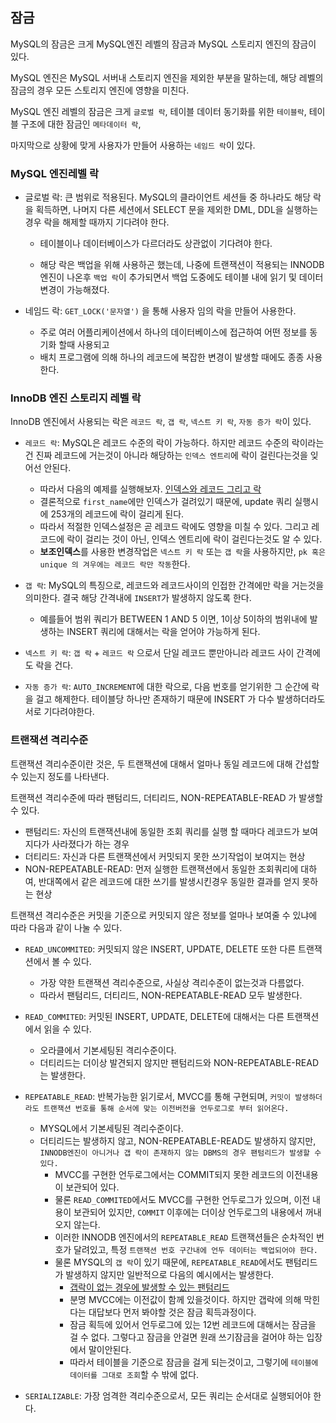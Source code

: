 ## 잠금

MySQL의 잠금은 크게 MySQL엔진 레벨의 잠금과 MySQL 스토리지 엔진의 잠금이 있다.

MySQL 엔진은 MySQL 서버내 스토리지 엔진을 제외한 부분을 말하는데, 해당 레벨의 잠금의 경우 모든 스토리지 엔진에 영향을 미친다.

MySQL 엔진 레벨의 잠금은 크게 `글로벌 락`, 테이블 데이터 동기화를 위한 `테이블락`, 테이블 구조에 대한 잠금인 `메타데이터 락`, 

마지막으로 상황에 맞게 사용자가 만들어 사용하는 `네임드 락`이 있다.

### MySQL 엔진레벨 락

- 글로벌 락: 큰 범위로 적용된다. MySQL의 클라이언트 세션들 중 하나라도 해당 락을 획득하면, 나머지 다른 세션에서 SELECT 문을 제외한 DML, DDL을 실행하는경우 락을 해제할 때까지 기다려야 한다.
    - 테이블이나 데이터베이스가 다르더라도 상관없이 기다려야 한다.

    - 해당 락은 백업을 위해 사용하곤 했는데, 나중에 트랜잭션이 적용되는 INNODB 엔진이 나온후 `백업 락`이 추가되면서 백업 도중에도 테이블 내에 읽기 및 데이터 변경이 가능해졌다.

- 네임드 락: `GET_LOCK('문자열')` 을 통해 사용자 임의 락을 만들어 사용한다. 
    - 주로 여러 어플리케이션에서 하나의 데이터베이스에 접근하여 어떤 정보를 동기화 할때 사용되고
    - 배치 프로그램에 의해 하나의 레코드에 복잡한 변경이 발생할 때에도 종종 사용한다.

### InnoDB 엔진 스토리지 레벨 락

InnoDB 엔진에서 사용되는 락은 `레코드 락`, `갭 락`, `넥스트 키 락`, `자동 증가 락`이 있다.

- `레코드 락`: MySQL은 레코드 수준의 락이 가능하다. 하지만 레코드 수준의 락이라는건 진짜 레코드에 거는것이 아니라 해당하는 `인덱스 엔트리`에 락이 걸린다는것을 잊어선 안된다.
    - 따라서 다음의 예제를 실행해보자. <a href="../src/index_with_record_lock.sql">인덱스와 레코드 그리고 락</a>
    - 결론적으로 `first_name`에만 인덱스가 걸려있기 때문에, update 쿼리 실행시에 253개의 레코드에 락이 걸리게 된다.
    - 따라서 적절한 인덱스설정은 곧 레코드 락에도 영향을 미칠 수 있다. 그리고 레코드에 락이 걸리는 것이 아닌, 인덱스 엔트리에 락이 걸린다는것도 알 수 있다.
    - **보조인덱스**를 사용한 변경작업은 `넥스트 키 락` 또는 `갭 락`을 사용하지만, `pk 혹은 unique 의 겨우에는 레코드 락만 작동`한다.

- `갭 락`: MySQL의 특징으로, 레코드와 레코드사이의 인접한 간격에만 락을 거는것을 의미한다. 결국 해당 간격내에 `INSERT`가 발생하지 않도록 한다.
    - 예를들어 범위 쿼리가 BETWEEN 1 AND 5 이면, 1이상 5이하의 범위내에 발생하는 INSERT 쿼리에 대해서는 락을 얻어야 가능하게 된다.

- `넥스트 키 락`: `갭 락` + `레코드 락` 으로서 단일 레코드 뿐만아니라 레코드 사이 간격에도 락을 건다. 

- `자동 증가 락`: `AUTO_INCREMENT`에 대한 락으로, 다음 번호를 얻기위한 그 순간에 락을 걸고 해제한다. 테이블당 하나만 존재하기 때문에 INSERT 가 다수 발생하더라도 서로 기다려야한다.

### 트랜잭션 격리수준

트랜잭션 격리수준이란 것은, 두 트랜잭션에 대해서 얼마나 동일 레코드에 대해 간섭할 수 있는지 정도를 나타낸다.

트랜잭션 격리수준에 따라 팬텀리드, 더티리드, NON-REPEATABLE-READ 가 발생할 수 있다.

- 팬텀리드: 자신의 트랜잭션내에 동일한 조회 쿼리를 실행 할 때마다 레코드가 보여지다가 사라졌다가 하는 경우
- 더티리드: 자신과 다른 트랜잭션에서 커밋되지 못한 쓰기작업이 보여지는 현상
- NON-REPEATABLE-READ: 먼저 실행한 트랜잭션에서 동일한 조회쿼리에 대하여, 반대쪽에서 같은 레코드에 대한 쓰기를 발생시킨경우 동일한 결과를 얻지 못하는 현상

트랜잭션 격리수준은 커밋을 기준으로 커밋되지 않은 정보를 얼마나 보여줄 수 있냐에 따라 다음과 같이 나눌 수 있다.

- `READ_UNCOMMITED`: 커밋되지 않은 INSERT, UPDATE, DELETE 또한 다른 트랜잭션에서 볼 수 있다.
    - 가장 약한 트랜잭션 격리수준으로, 사실상 격리수준이 없는것과 다름없다.
    - 따라서 팬텀리드, 더티리드, NON-REPEATABLE-READ 모두 발생한다.

- `READ_COMMITED`: 커밋된 INSERT, UPDATE, DELETE에 대해서는 다른 트랜잭션에서 읽을 수 있다.
    - 오라클에서 기본세팅된 격리수준이다.
    - 더티리드는 더이상 발견되지 않지만 팬텀리드와 NON-REPEATABLE-READ는 발생한다.

- `REPEATABLE_READ`: 반복가능한 읽기로서, MVCC를 통해 구현되며, `커밋이 발생하더라도 트랜잭션 번호를 통해 순서에 맞는 이전버전을 언두로그로 부터 읽어온다.`
    - MYSQL에서 기본세팅된 격리수준이다.
    - 더티리드는 발생하지 않고, NON-REPEATABLE-READ도 발생하지 않지만, `INNODB엔진이 아니거나 갭 락이 존재하지 않는 DBMS의 경우 팬텀리드가 발생할 수 있다.`
        - MVCC를 구현한 언두로그에서는 COMMIT되지 못한 레코드의 이전내용이 보관되어 있다.
        - 물론 `READ_COMMITED`에서도 MVCC를 구현한 언두로그가 있으며, 이전 내용이 보관되어 있지만, `COMMIT` 이후에는 더이상 언두로그의 내용에서 꺼내오지 않는다.
        - 이러한 INNODB 엔진에서의 `REPEATABLE_READ` 트랜잭션들은 순차적인 번호가 달려있고, 특정 `트랜잭션 번호 구간내에 언두 데이터는 백업되어야 한다.`
        - 물론 MYSQL의 `갭 락`이 있기 때문에, `REPEATABLE_READ`에서도 팬텀리드가 발생하지 않지만 일반적으로 다음의 예시에서는 발생한다.
            - <a href="../src/occur_phantom_read_without_gaplock.sql"> 갭락이 없는 경우에 발생할 수 있는 팬텀리드</a>
            - 분명 MVCC에는 이전값이 함께 있을것이다. 하지만 갭락에 의해 막힌다는 대답보다 먼저 봐야할 것은 잠금 획득과정이다.
            - 잠금 획득에 있어서 언두로그에 있는 12번 레코드에 대해서는 잠금을 걸 수 없다. 그렇다고 잠금을 안걸면 원래 쓰기잠금을 걸어야 하는 입장에서 말이안된다.
            - 따라서 테이블을 기준으로 잠금을 걸게 되는것이고, 그렇기에 `테이블에 데이터를 그대로 조회`할 수 밖에 없다.

- `SERIALIZABLE`: 가장 엄격한 격리수준으로서, 모든 쿼리는 순서대로 실행되어야 한다.



